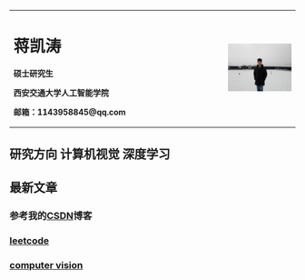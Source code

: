 <table border="0">
  <tr>
    <td width="75%">
      <h1>蒋凯涛</h1>
      <p><b>硕士研究生</b></p>
      <p><b>西安交通大学人工智能学院</b></p>
      <p><b>邮箱：1143958845@qq.com</b></p>
    </td>
    <td width="25%">
      <img src="imgs/github2.jpg" width="100%">
    </td>
  </tr>
</table>

## 研究方向 计算机视觉 深度学习

## 最新文章
### 参考我的[CSDN](https://mp.csdn.net/console/column/allColumnList)博客
### [leetcode](blogs/leetcode/test.md)
### [computer vision](blogs/cv/test.md)
